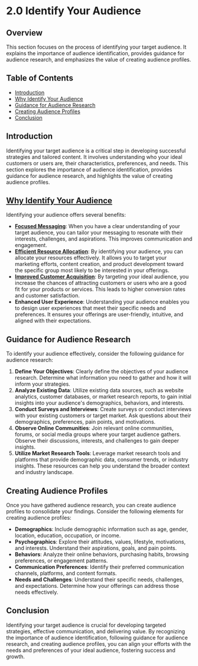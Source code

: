 # 2.0 Identify Your Audience

## Overview
This section focuses on the process of identifying your target audience. It explains the importance of audience identification, provides guidance for audience research, and emphasizes the value of creating audience profiles.

## Table of Contents
- [Introduction](#introduction)
- [Why Identify Your Audience](#why-identify-your-audience)
- [Guidance for Audience Research](#guidance-for-audience-research)
- [Creating Audience Profiles](#creating-audience-profiles)
- [Conclusion](#conclusion)

## Introduction
Identifying your target audience is a critical step in developing successful strategies and tailored content. It involves understanding who your ideal customers or users are, their characteristics, preferences, and needs. This section explores the importance of audience identification, provides guidance for audience research, and highlights the value of creating audience profiles.

## [Why Identify Your Audience](https://github.com/mrthomware/MakerSpace/blob/main/MakerSpace/2.0_Identify_Your_Audience/Why%20Identify%20Your%20Audience/README.md)
Identifying your audience offers several benefits:
- [**Focused Messaging**](https://github.com/mrthomware/MakerSpace/blob/main/MakerSpace/2.0_Identify_Your_Audience/Why%20Identify%20Your%20Audience/Focused%20Messaging.md): When you have a clear understanding of your target audience, you can tailor your messaging to resonate with their interests, challenges, and aspirations. This improves communication and engagement.
- [**Efficient Resource Allocation**](https://github.com/mrthomware/MakerSpace/blob/main/MakerSpace/2.0_Identify_Your_Audience/Why%20Identify%20Your%20Audience/Efficient%20Resource%20Allocation.md): By identifying your audience, you can allocate your resources effectively. It allows you to target your marketing efforts, content creation, and product development toward the specific group most likely to be interested in your offerings.
- [**Improved Customer Acquisition**](https://github.com/mrthomware/MakerSpace/blob/main/MakerSpace/2.0_Identify_Your_Audience/Why%20Identify%20Your%20Audience/Improved%20Member%20Acquisition.md): By targeting your ideal audience, you increase the chances of attracting customers or users who are a good fit for your products or services. This leads to higher conversion rates and customer satisfaction.
- **Enhanced User Experience**: Understanding your audience enables you to design user experiences that meet their specific needs and preferences. It ensures your offerings are user-friendly, intuitive, and aligned with their expectations.

## Guidance for Audience Research
To identify your audience effectively, consider the following guidance for audience research:
1. **Define Your Objectives**: Clearly define the objectives of your audience research. Determine what information you need to gather and how it will inform your strategies.
2. **Analyze Existing Data**: Utilize existing data sources, such as website analytics, customer databases, or market research reports, to gain initial insights into your audience's demographics, behaviors, and interests.
3. **Conduct Surveys and Interviews**: Create surveys or conduct interviews with your existing customers or target market. Ask questions about their demographics, preferences, pain points, and motivations.
4. **Observe Online Communities**: Join relevant online communities, forums, or social media groups where your target audience gathers. Observe their discussions, interests, and challenges to gain deeper insights.
5. **Utilize Market Research Tools**: Leverage market research tools and platforms that provide demographic data, consumer trends, or industry insights. These resources can help you understand the broader context and industry landscape.

## Creating Audience Profiles
Once you have gathered audience research, you can create audience profiles to consolidate your findings. Consider the following elements for creating audience profiles:
- **Demographics**: Include demographic information such as age, gender, location, education, occupation, or income.
- **Psychographics**: Explore their attitudes, values, lifestyle, motivations, and interests. Understand their aspirations, goals, and pain points.
- **Behaviors**: Analyze their online behaviors, purchasing habits, browsing preferences, or engagement patterns.
- **Communication Preferences**: Identify their preferred communication channels, platforms, and content formats.
- **Needs and Challenges**: Understand their specific needs, challenges, and expectations. Determine how your offerings can address those needs effectively.

## Conclusion
Identifying your target audience is crucial for developing targeted strategies, effective communication, and delivering value. By recognizing the importance of audience identification, following guidance for audience research, and creating audience profiles, you can align your efforts with the needs and preferences of your ideal audience, fostering success and growth.
